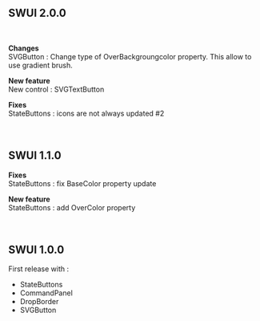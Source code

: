 ## SWUI 2.0.0
  <br/>

**Changes**  
    SVGButton : Change type of OverBackgroungcolor property. 
    This allow to use gradient brush.
  
**New feature**  
    New control : SVGTextButton

**Fixes**  
    StateButtons : icons are not always updated #2
<br/><br/><br/>

## SWUI 1.1.0

**Fixes**  
    StateButtons : fix BaseColor property update

**New feature**  
    StateButtons : add OverColor property
<br/><br/><br/>
  
  
## SWUI 1.0.0

First release with :
- StateButtons
- CommandPanel
- DropBorder
- SVGButton
